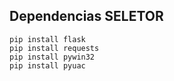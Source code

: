 ## Dependencias SELETOR
```
pip install flask
pip install requests
pip install pywin32
pip install pyuac
```